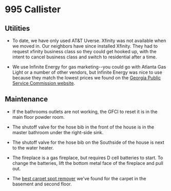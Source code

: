 # 995 Callister

## Utilities

* To date, we have only used AT&T Uverse. Xfinity was not available when
we moved in. Our neighbors have since installed Xfinity. They had to
request xfinity business class so they could get hooked up, with the
intent to cancel business class and switch to residential after a
time.

* We use Infinite Energy for gas marketing--you could go with Atlanta
Gas Light or a number of other vendors, but Infinite Energy was nice
to use because they match the lowest prices we found on the [Georgia
Public Service Commission
website](https://psc.ga.gov/utilities/natural-gas/marketers-pricing-index/).

## Maintenance

* If the bathrooms outlets are not working, the GFCI to reset it is in
the main floor powder room.

* The shutoff valve for the hose bib in the front of the house is in the
master bathroom under the right-side sink.

* The shutoff valve for the hose bib on the Southside of the house is
next to the water heater.

* The fireplace is a gas fireplace, but requires D cell batteries to
start. To change the batteries, lift the bottom metal face of the
fireplace and pull out.

* The [best carpet spot
remover](https://smile.amazon.com/Folex-Carpet-Spot-Remover-32/dp/B001B0V5GG?sa-no-redirect=1)
we've found for the carpet in the basement and second floor.
